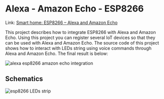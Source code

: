 # Alexa - Amazon Echo - ESP8266

Link: [Smart home: ESP8266 – Alexa and Amazon Echo](https://www.survivingwithandroid.com/2019/07/smart-home-esp8266-alexa-amazon-echo.html)

This project describes how to integrate ESP8266 with Alexa and Amazon Echo. Using this project you can register several IoT devices so that they can be used with Alexa and Amazon Echo.
The source code of this project shows how to interact with LEDs string using voice commands through Alexa and Amazon Echo.
The final result is below:

![alexa esp8266 amazon echo integration](https://github.com/survivingwithandroid/ESP8266-Alexa-Integration/blob/master/images//amazon-echo-leds-1024x576.jpg)

## Schematics

![esp8266 LEDs strip](https://github.com/survivingwithandroid/ESP8266-Alexa-Integration/blob/master/images/esp8266-alexa.png)


